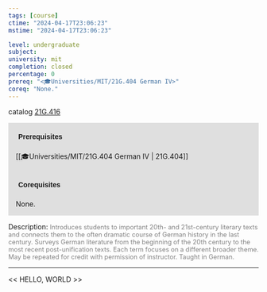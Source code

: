 ```yaml
---
tags: [course]
ctime: "2024-04-17T23:06:23"
mstime: "2024-04-17T23:06:23"

level: undergraduate
subject: 
university: mit
completion: closed
percentage: 0
prereq: "<🎓Universities/MIT/21G.404 German IV>"
coreq: "None."
---
```


catalog [21G.416](http://student.mit.edu/catalog/m21Ge.html#21G.416)

<span style="display: block; padding: 15px; background-color: rgb(100, 100, 100, 0.2);"><font id="m_prereq2201_0" style="display: block; font-family: Arial, sans-serif; font-weight: bold; padding: 5px">Prerequisites</font><br><span id="prereq2201_0">[[🎓Universities/MIT/21G.404 German IV | 21G.404]]</span></span>
<span style="display: block; padding: 15px; background-color: rgb(100, 100, 100, 0.2);"><font id="m_coreq2201_0" style="display: block; font-family: Arial, sans-serif; font-weight: bold; padding: 5px">Corequisites</font><br><span id="coreq2201_0">None.</span></span>

<font style="">Description:</font>
<font style="color: grey; font-size: 0.8rem;">Introduces students to important 20th- and 21st-century literary texts and connects them to the often dramatic course of German history in the last century. Surveys German literature from the beginning of the 20th century to the most recent post-unification texts. Each term focuses on a different broader theme. May be repeated for credit with permission of instructor. Taught in German.</font>



---

<< HELLO, WORLD >>
